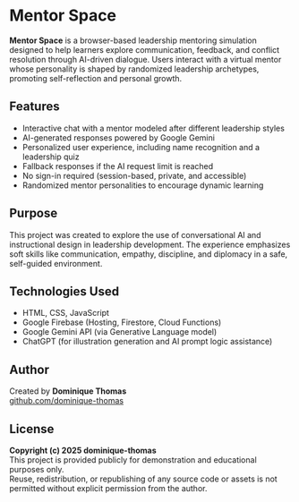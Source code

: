 # Mentor Space

**Mentor Space** is a browser-based leadership mentoring simulation designed to help learners explore communication, feedback, and conflict resolution through AI-driven dialogue. Users interact with a virtual mentor whose personality is shaped by randomized leadership archetypes, promoting self-reflection and personal growth.

## Features

- Interactive chat with a mentor modeled after different leadership styles  
- AI-generated responses powered by Google Gemini  
- Personalized user experience, including name recognition and a leadership quiz  
- Fallback responses if the AI request limit is reached  
- No sign-in required (session-based, private, and accessible)  
- Randomized mentor personalities to encourage dynamic learning

## Purpose

This project was created to explore the use of conversational AI and instructional design in leadership development. The experience emphasizes soft skills like communication, empathy, discipline, and diplomacy in a safe, self-guided environment.

## Technologies Used

- HTML, CSS, JavaScript  
- Google Firebase (Hosting, Firestore, Cloud Functions)  
- Google Gemini API (via Generative Language model)  
- ChatGPT (for illustration generation and AI prompt logic assistance)

## Author

Created by **Dominique Thomas**  
[github.com/dominique-thomas](https://github.com/dominique-thomas)

## License
**Copyright (c) 2025 dominique-thomas**  
This project is provided publicly for demonstration and educational purposes only.  
Reuse, redistribution, or republishing of any source code or assets is not permitted without explicit permission from the author.  

